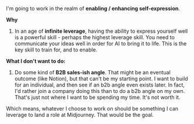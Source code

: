 I'm going to work in the realm of **enabling / enhancing self-expression**.

**Why**
1. In an age of **infinite leverage**, having the ability to express yourself well is a powerful skill - perhaps the highest leverage skill. You need to communicate your ideas well in order for AI to bring it to life. This is the key skill to train for, and to enable.

**What I don't want to do:**
1. Do some kind of **B2B sales-ish angle**. That might be an eventual outcome (like Notion), but that can't be my starting point. I want to build for an individual, and then see if an b2b angle even exists later. In fact, I'd rather join a company doing this than to do a b2b angle on my own. That's just not where I want to be spending my time. It's not worth it.

Which means, whatever I choose to work on should be something I can leverage to land a role at Midjourney. That would be the goal.

